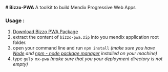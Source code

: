 **# Bizzo-PWA**
A toolkit to build Mendix Progressive Web Apps 

### Usage : 
1. [Download Bizzo PWA Package](https://github.com/bizzomate/Bizzo-PWA/raw/master/build/dist/bizzo-pwa.zip)
2. extract the content of `bizzo-pwa.zip` into you mendix application root folder.
3. open your command line and run `npm install` _(make sure you have [Node](https://nodejs.org/en/) and [npm - node package manager](https://nodejs.org/en/) installed on your machine)_
4. type ` gulp mx-pwa ` _(make sure that you your deployment directory is not empty)_
